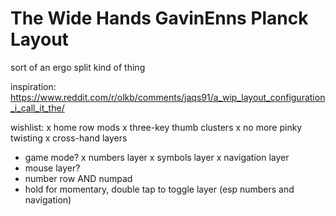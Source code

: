 # The Wide Hands GavinEnns Planck Layout

sort of an ergo split kind of thing

inspiration:
https://www.reddit.com/r/olkb/comments/jaqs91/a_wip_layout_configuration_i_call_it_the/

wishlist:
x home row mods
x three-key thumb clusters
x no more pinky twisting
  x cross-hand layers
- game mode?
x numbers layer
x symbols layer
x navigation layer
- mouse layer?
- number row AND numpad
- hold for momentary, double tap to toggle layer (esp numbers and navigation)
